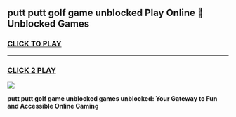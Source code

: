 
## putt putt golf game unblocked Play Online 👋 Unblocked Games
<h3>
<a href="https://premium.freeplayer.one?title=putt_putt_golf_game_unblocked&ref=19F">CLICK TO PLAY</a></h3>
<hr>

<h3>
<a href="https://premium.freeplayer.one?title=putt_putt_golf_game_unblocked&ref=19F">CLICK 2 PLAY</a>
  
</h3>

<a href="https://premium.freeplayer.one?title=putt_putt_golf_game_unblocked&ref=19F"><img src="https://clearcache.store/games.png"></a>


**putt putt golf game unblocked games unblocked: Your Gateway to Fun and Accessible Online Gaming**
